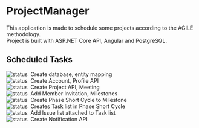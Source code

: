 # ProjectManager
This application is made to schedule some projects according to the AGILE methodology.<br>
Project is built with ASP.NET Core API, Angular and PostgreSQL.

## Scheduled Tasks
![status](https://img.shields.io/badge/unittest-passed-green.svg)&nbsp;&nbsp;Create database, entity mapping<br>
![status](https://img.shields.io/badge/unittest-passed-green.svg)&nbsp;&nbsp;Create Account, Profile API<br>
![status](https://img.shields.io/badge/unittest-running-blue.svg)&nbsp;&nbsp;Create Project API, Meeting<br>
![status](https://img.shields.io/badge/unittest-failure-red.svg)&nbsp;&nbsp;Add Member Invitation, Milestones<br>
![status](https://img.shields.io/badge/unittest-running-blue.svg)&nbsp;&nbsp;Create Phase Short Cycle to Milestone<br>
![status](https://img.shields.io/badge/unittest-passed-green.svg)&nbsp;&nbsp;Creates Task list in Phase Short Cycle<br>
![status](https://img.shields.io/badge/unittest-running-blue.svg)&nbsp;&nbsp;Add Issue list attached to Task list<br>
![status](https://img.shields.io/badge/unittest-passed-green.svg)&nbsp;&nbsp;Create Notification API<br>
